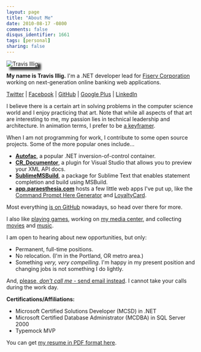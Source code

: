 ```yaml
---
layout: page
title: "About Me"
date: 2010-08-17 -0800
comments: false
disqus_identifier: 1661
tags: [personal]
sharing: false
---
```

<img src="https://lh6.googleusercontent.com/-GL0jLo6JxPg/VFhWjlgLHwI/AAAAAAAAJx0/f10TFALqGRQ/s640/Tenth%2520Doctor%2520Suit%2520-%2520Halloween%25202014%2520-%25201.jpg" alt="Travis Illig" style="-webkit-box-shadow: 8px 8px 5px 0px rgba(0,0,0,0.75);-moz-box-shadow: 8px 8px 5px 0px rgba(0,0,0,0.75);box-shadow: 8px 8px 5px 0px rgba(0,0,0,0.75);" />

**My name is
Travis Illig.** I'm a .NET developer lead for [Fiserv
Corporation](http://www.fiserv.com) working on next-generation online
banking web applications.

[Twitter](http://twitter.com/tillig) | [Facebook](http://www.facebook.com/tillig) | [GitHub](https://github.com/tillig) | [Google Plus](http://gplus.to/tillig) | [LinkedIn](http://www.linkedin.com/in/tillig)

I believe there is a certain art in solving problems in the computer
science world and I enjoy practicing that art. Note that while all
aspects of that art are interesting to me, my passion lies in technical
leadership and architecture. In animation terms, I prefer to be [a
keyframer](http://en.wikipedia.org/wiki/Key_frame).

When I am not programming for work, I contribute to some open source
projects. Some of the more popular ones include...

- **[Autofac](https://github.com/autofac/Autofac)**, a popular .NET inversion-of-control container.
- **[CR\_Documentor](https://github.com/tillig/CR_Documentor)**, a plugin for Visual Studio that allows you to preview your XML API docs.
- **[SublimeMSBuild](https://github.com/tillig/SublimeMSBuild)**, a package for Sublime Text that enables statement completion and build using MSBuild.
- **[app.paraesthesia.com](http://app.paraesthesia.com)** hosts a few little web apps I've put up, like the [Command Prompt Here Generator](http://app.paraesthesia.com/CommandPromptHere/) and [LoyaltyCard](http://app.paraesthesia.com/LoyaltyCard/).

Most everything [is on GitHub](https://github.com/tillig) nowadays, so head over there for more.

I also like [playing games](http://live.xbox.com/member/Paraesthesia), working on [my media
center](http://illigmediacenter.readthedocs.org/en/latest/index.html), and collecting [movies](http://www.invelos.com/dvdcollection.aspx/tillig) and [music](http://connect.collectorz.com/users/tillig/music/view).

I am open to hearing about new opportunities, but only:

-   Permanent, full-time positions.
-   No relocation. (I'm in the Portland, OR metro area.)
-   Something *very, very compelling*. I'm happy in my present position
    and changing jobs is not something I do lightly.

And, [please, *don't call me* - send email
instead](/archive/2006/11/02/recruiter-pet-peeves.aspx).
I cannot take your calls during the work day.

**Certifications/Affiliations:**

-   Microsoft Certified Solutions Developer (MCSD) in .NET
-   Microsoft Certified Database Administrator (MCDBA) in SQL Server 2000
-   Typemock MVP

You can get [my resume in PDF format here](resume.pdf).

